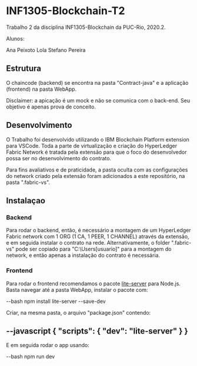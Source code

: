 # INF1305-Blockchain-T2

Trabalho 2 da disciplina INF1305-Blockchain da PUC-Rio, 2020.2.

Alunos:

Ana Peixoto
Lola 
Stefano Pereira

## Estrutura

O chaincode (backend) se encontra na pasta "Contract-java" e a aplicação (frontend) na pasta WebApp.

Disclaimer: a apicação é um mock e não se comunica com o back-end. Seu objetivo é apenas prova de conceito.

## Desenvolvimento

O Trabalho foi desenvolvido utilizando o IBM Blockchain Platform extension para VSCode. Toda a parte de virtualização e criação do HyperLedger Fabric Network é tratada pela extensão para que o foco do desenvolvedor possa ser no desenvolvimento do contrato.

Para fins avaliativos e de praticidade, a pasta oculta com as configurações do network criado pela extensão foram adicionados a este repositório, na pasta ".fabric-vs".

## Instalaçao

### Backend

Para rodar o backend, então, é necessário a montagem de um HyperLedger Fabric network com 1 ORG (1 CA, 1 PEER, 1 CHANNEL) através da extensão, e em seguida instalar o contrato na rede. Alternativamente, o folder ".fabric-vs" pode ser copiado para "C:\Users\[usuario]" para a montagem do network, e então apenas a instalação do contrato é necessária.

### Frontend

Para rodar o frontend recomendamos o pacote [lite-server](https://www.npmjs.com/package/lite-server) para Node.js. Basta navegar até a pasta WebApp, instalar o pacote com:

--bash
npm install lite-server --save-dev

Criar, na mesma pasta, o arquivo "package.json" contendo:

--javascript
{
  "scripts": {
    "dev": "lite-server"
  }
}
---

E em seguida rodar o app usando:

--bash
npm run dev


